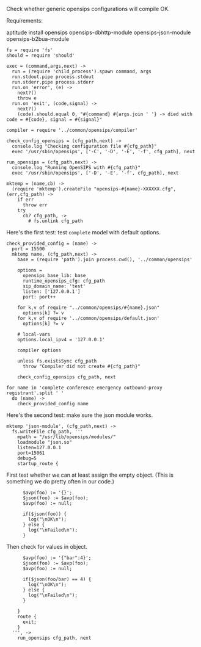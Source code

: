 Check whether generic opensips configurations will compile OK.

Requirements:

  aptitude install opensips opensips-dbhttp-module opensips-json-module opensips-b2bua-module

    fs = require 'fs'
    should = require 'should'

    exec = (command,args,next) ->
      run = (require 'child_process').spawn command, args
      run.stdout.pipe process.stdout
      run.stderr.pipe process.stderr
      run.on 'error', (e) ->
        next?()
        throw e
      run.on 'exit', (code,signal) ->
        next?()
        (code).should.equal 0, "#{command} #{args.join ' '} -> died with code = #{code}, signal = #{signal}"

    compiler = require '../common/opensips/compiler'

    check_config_opensips = (cfg_path,next) ->
      console.log "Checking configuration file #{cfg_path}"
      exec '/usr/sbin/opensips', ['-C', '-D', '-E', '-f', cfg_path], next

    run_opensips = (cfg_path,next) ->
      console.log "Running OpenSIPS with #{cfg_path}"
      exec '/usr/sbin/opensips', ['-D', '-E', '-f', cfg_path], next

    mktemp = (name,cb) ->
      (require 'mktemp').createFile "opensips-#{name}-XXXXXX.cfg", (err,cfg_path) ->
        if err
          throw err
        try
          cb? cfg_path, ->
            # fs.unlink cfg_path

Here's the first test: test `complete` model with default options.

    check_provided_config = (name) ->
      port = 15500
      mktemp name, (cfg_path,next) ->
        base = (require 'path').join process.cwd(), '../common/opensips'

        options =
          opensips_base_lib: base
          runtime_opensips_cfg: cfg_path
          sip_domain_name: 'test'
          listen: ['127.0.0.1']
          port: port++

        for k,v of require "../common/opensips/#{name}.json"
          options[k] ?= v
        for k,v of require '../common/opensips/default.json'
          options[k] ?= v

        # local-vars
        options.local_ipv4 = '127.0.0.1'

        compiler options

        unless fs.existsSync cfg_path
          throw "Compiler did not create #{cfg_path}"

        check_config_opensips cfg_path, next

    for name in 'complete conference emergency outbound-proxy registrant'.split ' '
      do (name) ->
        check_provided_config name

Here's the second test: make sure the json module works.

    mktemp 'json-module', (cfg_path,next) ->
      fs.writeFile cfg_path, '''
        mpath = "/usr/lib/opensips/modules/"
        loadmodule "json.so"
        listen=127.0.0.1
        port=15061
        debug=5
        startup_route {

First test whether we can at least assign the empty object.
(This is something we do pretty often in our code.)

          $avp(foo) := '{}';
          $json(foo) := $avp(foo);
          $avp(foo) := null;

          if($json(foo)) {
            log("\nOK\n");
          } else {
            log("\nFailed\n");
          }

Then check for values in object.

          $avp(foo) := '{"bar":4}';
          $json(foo) := $avp(foo);
          $avp(foo) := null;

          if($json(foo/bar) == 4) {
            log("\nOK\n");
          } else {
            log("\nFailed\n");
          }

        }
        route {
          exit;
        }
      ''', ->
        run_opensips cfg_path, next

